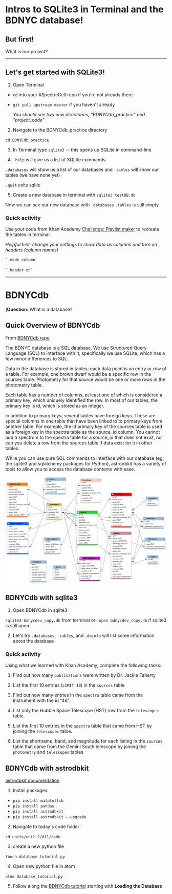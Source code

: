 # Intros to SQLite3 in Terminal and the BDNYC database!

## But first!

  What is our project?



<hr>

## Let's get started with SQLite3!

1. Open Terminal

  - `cd` into your #SpectreCell repo if you're not already there
  - `git pull upstream master` if you haven't already

    *You should see two new directories, "BDNYCdb_practice" and "project_code"*


2. Navigate to the BDNYCdb_practice directory

  `cd BDNYCdb_practice`


3. In Terminal type `sqlite3` -- this opens up SQLite in command-line

4. `.help` will give us a list of SQLite commands

  `.databases` will show us a list of our databases and `.tables` will show our tables (we have none yet)

  `.quit` exits sqlite

5. Create a new database in terminal with `sqlite3 testDB.db`

  Now we can see our new database with `.databases`
  `.tables` is still empty

### Quick activity

Use your code from Khan Academy [Challenge: Playlist maker](https://www.khanacademy.org/computing/computer-programming/sql/more-advanced-sql-queries/pc/challenge-playlist-maker) to recreate the tables in terminal.

  *Helpful hint: change your settings to show data as columns and turn on headers (column names)*

    `.mode column`

    `.header on`


<hr>



# BDNYCdb

]**Question:** What is a database?

## Quick Overview of BDNYCdb
From [BDNYCdb repo](https://github.com/BDNYC/BDNYCdb/blob/master/tutorial/tutorial.md)

The BDNYC database is a SQL database. We use Structured Query Language (SQL) to interface with it; specifically we use SQLite, which has a few minor differences to SQL.

Data in the database is stored in tables; each data point is an entry or row of a table. For example, one brown dwarf would be a specific row in the sources table. Photometry for that source would be one or more rows in the photometry table.

Each table has a number of columns, at least one of which is considered a primary key, which uniquely identified the row. In most of our tables, the primary key is id, which is stored as an integer.

In addition to primary keys, several tables have foreign keys. These are special columns in one table that have been linked to to primary keys from another table. For example, the id primary key of the sources table is used as a foreign key in the spectra table as the source_id column. You cannot add a spectrum to the spectra table for a source_id that does not exist, nor can you delete a row from the sources table if data exist for it in other tables.

While you can use pure SQL commands to interface with our database (eg, the sqlite3 and sqlalchemy packages for Python), astrodbkit has a variety of tools to allow you to access the database contents with ease.

![BDNYC Database](https://raw.githubusercontent.com/BDNYC/BDNYCdb/master/tutorial/full_database.png)


## BDNYCdb with sqlite3

1. Open BDNYCdb in sqlite3

  `sqlite3 bdnycdev_copy.db` from terminal or `.open bdnycdev_copy.db` if sqlite3 is still open

2. Let's try `.databases`, `.tables`, and `.dbinfo` will list some information about the database

### Quick activity

Using what we learned with Khan Academy, complete the following tasks:

  1. Find out how many `publications` were written by Dr. Jackie Faherty

  2. List the first 10 entries (`LIMIT 10`) in the `sources` table

  3. Find out how many entries in the `spectra` table came from the instrument with the id "46".

  4. List only the Hubble Space Telescope (HST) row from the `telescopes` table.

  5. List the first 10 entries in the `spectra` table that came from HST by joining the `telescopes` table.

  6. List the shortname, band, and magnitude for each listing in the `sources` table that came from the Gemini South telescope by joining the `photometry` and `telescopes` tables


## BDNYCdb with astrodbkit

[astrodbkit documentation](https://astrodbkit.readthedocs.io/en/latest/index.html)

1. Install packages:
  - `pip install matplotlib`
  - `pip install pandas`
  - `pip install astrodbkit`
  - `pip install astrodbkit --upgrade`

2. Navigate to today's code folder

  `cd units/unit_2/d11/code`

3. create a new python file

  `touch database_tutorial.py`

4. Open new python file in atom

  `atom database_tutorial.py`

5. Follow along the [BDNYCdb tutorial](https://github.com/BDNYC/BDNYCdb/blob/master/tutorial/tutorial.md) starting with **Loading the Database**
